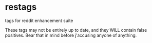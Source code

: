 # restags
tags for reddit enhancement suite

These tags may not be entirely up to date, and they WILL contain false positives.
Bear that in mind before j'accusing anyone of anything.
